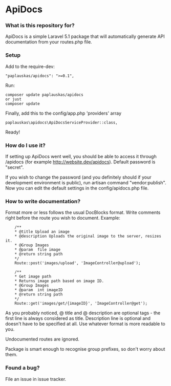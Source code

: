 # ApiDocs #

### What is this repository for? ###

ApiDocs is a simple Laravel 5.1 package that will automatically generate API documentation from your routes.php file.

### Setup ###

Add to the require-dev:
~~~
"paplauskas/apidocs": ">=0.1",
~~~

Run:
~~~
composer update paplauskas/apidocs
or just
composer update
~~~

Finally, add this to the config/app.php 'providers' array
~~~
paplauskas\apidocs\ApiDocsServiceProvider::class,
~~~


Ready!

### How do I use it? ###

If setting up ApiDocs went well, you should be able to access it through /apidocs (for example http://website.dev/apidocs). Default password is "secret".

If you wish to change the password (and you definitely should if your development environment is public), run artisan command "vendor:publish". Now you can edit the default settings in the config/apidocs.php file.

### How to write documentation? ###

Format more or less follows the usual DocBlocks format. Write comments right before the route you wish to document. Example:

~~~
    /**
    * @title Upload an image
    * @description Uploads the original image to the server, resizes it.
    * @Group Images
    * @param  file image
    * @return string path
    */
    Route::post('images/upload', 'ImageController@upload');

    /**
    * Get image path
    * Returns image path based on image ID.
    * @Group Images
    * @param  int imageID
    * @return string path
    */
    Route::get('images/get/{imageID}', 'ImageController@get');
~~~

As you probably noticed, @ title and @ description are optional tags - the first line is always considered as title.
Description line is optional and doesn't have to be specified at all. Use whatever format is more readable to you.

Undocumented routes are ignored.

Package is smart enough to recognise group prefixes, so don't worry about them.

### Found a bug? ###

File an issue in issue tracker.
